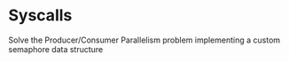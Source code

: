 # Syscalls
Solve the Producer/Consumer Parallelism problem implementing a custom semaphore data structure
